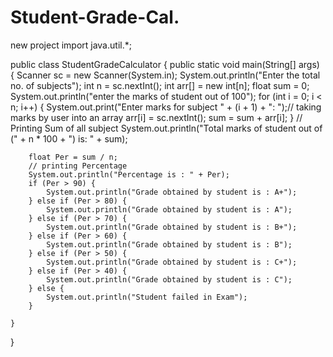 # Student-Grade-Cal.
new project
import java.util.*;

public class StudentGradeCalculator {
    public static void main(String[] args) {
        Scanner sc = new Scanner(System.in);
        System.out.println("Enter the total no. of subjects");
        int n = sc.nextInt();
        int arr[] = new int[n];
        float sum = 0;
        System.out.println("enter the marks of student out of 100");
        for (int i = 0; i < n; i++) {
            System.out.print("Enter marks for subject " + (i + 1) + ": ");// taking  marks by user into an array
            arr[i] = sc.nextInt();
            sum = sum + arr[i];
        }
        // Printing Sum of all subject
        System.out.println("Total marks of student out of (" + n * 100 + ") is:  " + sum);

        float Per = sum / n;
        // printing Percentage
        System.out.println("Percentage is : " + Per);
        if (Per > 90) {
            System.out.println("Grade obtained by student is : A+");
        } else if (Per > 80) {
            System.out.println("Grade obtained by student is : A");
        } else if (Per > 70) {
            System.out.println("Grade obtained by student is : B+");
        } else if (Per > 60) {
            System.out.println("Grade obtained by student is : B");
        } else if (Per > 50) {
            System.out.println("Grade obtained by student is : C+");
        } else if (Per > 40) {
            System.out.println("Grade obtained by student is : C");
        } else {
            System.out.println("Student failed in Exam");
        }

    }

}
